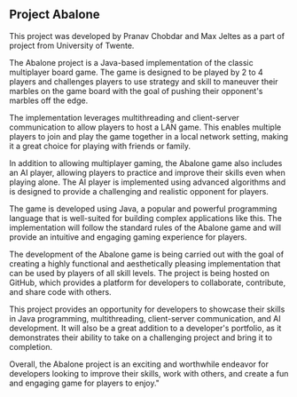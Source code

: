 ## Project Abalone 

This project was developed by Pranav Chobdar and Max Jeltes as a part of project from University of Twente.

The Abalone project is a Java-based implementation of the classic multiplayer board game. The game is designed to be played by 2 to 4 players and challenges players to use strategy and skill to maneuver their marbles on the game board with the goal of pushing their opponent's marbles off the edge.

The implementation leverages multithreading and client-server communication to allow players to host a LAN game. This enables multiple players to join and play the game together in a local network setting, making it a great choice for playing with friends or family.

In addition to allowing multiplayer gaming, the Abalone game also includes an AI player, allowing players to practice and improve their skills even when playing alone. The AI player is implemented using advanced algorithms and is designed to provide a challenging and realistic opponent for players.

The game is developed using Java, a popular and powerful programming language that is well-suited for building complex applications like this. The implementation will follow the standard rules of the Abalone game and will provide an intuitive and engaging gaming experience for players.

The development of the Abalone game is being carried out with the goal of creating a highly functional and aesthetically pleasing implementation that can be used by players of all skill levels. The project is being hosted on GitHub, which provides a platform for developers to collaborate, contribute, and share code with others.

This project provides an opportunity for developers to showcase their skills in Java programming, multithreading, client-server communication, and AI development. It will also be a great addition to a developer's portfolio, as it demonstrates their ability to take on a challenging project and bring it to completion.

Overall, the Abalone project is an exciting and worthwhile endeavor for developers looking to improve their skills, work with others, and create a fun and engaging game for players to enjoy."
